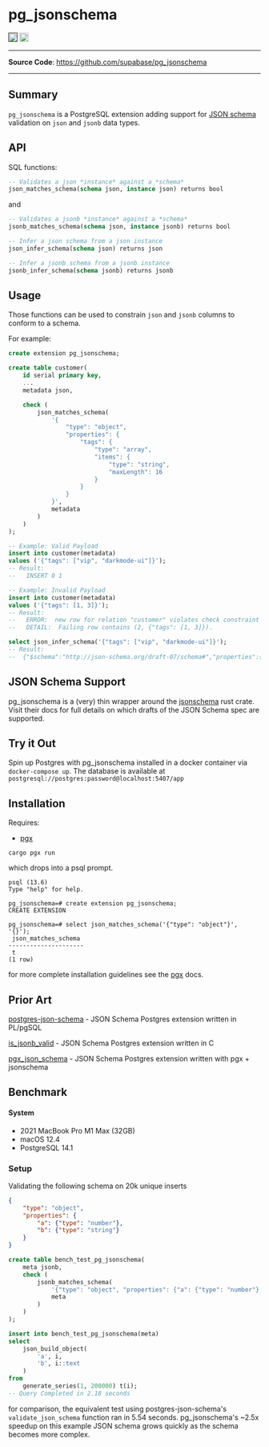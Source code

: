 # pg_jsonschema

<p>
<a href=""><img src="https://img.shields.io/badge/postgresql-12+-blue.svg" alt="PostgreSQL version" height="18"></a>
<a href="https://github.com/supabase/pg_jsonschema/blob/master/LICENSE"><img src="https://img.shields.io/pypi/l/markdown-subtemplate.svg" alt="License" height="18"></a>

</p>

---

**Source Code**: <a href="https://github.com/supabase/pg_jsonschema" target="_blank">https://github.com/supabase/pg_jsonschema</a>

---

## Summary

`pg_jsonschema` is a PostgreSQL extension adding support for [JSON schema](https://json-schema.org/) validation on `json` and `jsonb` data types.


## API
SQL functions:

```sql
-- Validates a json *instance* against a *schema*
json_matches_schema(schema json, instance json) returns bool
```
and 
```sql
-- Validates a jsonb *instance* against a *schema*
jsonb_matches_schema(schema json, instance jsonb) returns bool
```

```sql
-- Infer a json schema from a json instance
json_infer_schema(schema json) returns json
```

```sql
-- Infer a jsonb schema from a jsonb instance
jsonb_infer_schema(schema jsonb) returns jsonb
```

## Usage
Those functions can be used to constrain `json` and `jsonb` columns to conform to a schema.

For example:
```sql
create extension pg_jsonschema;

create table customer(
    id serial primary key,
    ...
    metadata json,

    check (
        json_matches_schema(
            '{
                "type": "object",
                "properties": {
                    "tags": {
                        "type": "array",
                        "items": {
                            "type": "string",
                            "maxLength": 16
                        }
                    }
                }
            }',
            metadata
        )
    )
);

-- Example: Valid Payload
insert into customer(metadata)
values ('{"tags": ["vip", "darkmode-ui"]}');
-- Result:
--   INSERT 0 1

-- Example: Invalid Payload
insert into customer(metadata)
values ('{"tags": [1, 3]}');
-- Result:
--   ERROR:  new row for relation "customer" violates check constraint "customer_metadata_check"
--   DETAIL:  Failing row contains (2, {"tags": [1, 3]}).

select json_infer_schema('{"tags": ["vip", "darkmode-ui"]}');
-- Result:
--  {"$schema":"http://json-schema.org/draft-07/schema#","properties":{"tags":{"items":{"type":"string"},"type":"array"}},"required":["tags"],"type":"object"}

```

## JSON Schema Support

pg_jsonschema is a (very) thin wrapper around the [jsonschema](https://docs.rs/jsonschema/latest/jsonschema/) rust crate. Visit their docs for full details on which drafts of the JSON Schema spec are supported.

## Try it Out

Spin up Postgres with pg_jsonschema installed in a docker container via `docker-compose up`. The database is available at `postgresql://postgres:password@localhost:5407/app`


## Installation


Requires:
- [pgx](https://github.com/tcdi/pgx)


```shell
cargo pgx run
```

which drops into a psql prompt.
```psql
psql (13.6)
Type "help" for help.

pg_jsonschema=# create extension pg_jsonschema;
CREATE EXTENSION

pg_jsonschema=# select json_matches_schema('{"type": "object"}', '{}');
 json_matches_schema 
---------------------
 t
(1 row)
```

for more complete installation guidelines see the [pgx](https://github.com/tcdi/pgx) docs.


## Prior Art

[postgres-json-schema](https://github.com/gavinwahl/postgres-json-schema) - JSON Schema Postgres extension written in PL/pgSQL

[is_jsonb_valid](https://github.com/furstenheim/is_jsonb_valid) - JSON Schema Postgres extension written in C

[pgx_json_schema](https://github.com/jefbarn/pgx_json_schema) - JSON Schema Postgres extension written with pgx + jsonschema


## Benchmark


#### System
- 2021 MacBook Pro M1 Max (32GB)
- macOS 12.4
- PostgreSQL 14.1

### Setup
Validating the following schema on 20k unique inserts

```json
{
    "type": "object",
    "properties": {
        "a": {"type": "number"},
        "b": {"type": "string"}
    }
}
```

```sql
create table bench_test_pg_jsonschema(
    meta jsonb,
    check (
        jsonb_matches_schema(
            '{"type": "object", "properties": {"a": {"type": "number"}, "b": {"type": "string"}}}',
            meta
        )
    )
);

insert into bench_test_pg_jsonschema(meta)
select
    json_build_object(
        'a', i,
        'b', i::text
    )
from
    generate_series(1, 200000) t(i);
-- Query Completed in 2.18 seconds 
```
for comparison, the equivalent test using postgres-json-schema's `validate_json_schema` function ran in 5.54 seconds. pg_jsonschema's ~2.5x speedup on this example JSON schema grows quickly as the schema becomes more complex.
